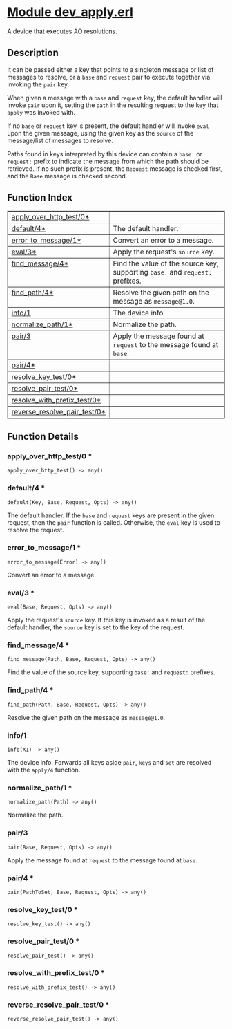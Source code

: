 # [Module dev_apply.erl](https://github.com/permaweb/HyperBEAM/blob/main/src/dev_apply.erl)




A device that executes AO resolutions.

<a name="description"></a>

## Description ##

It can be passed either a key
that points to a singleton message or list of messages to resolve, or a
`base` and `request` pair to execute together via invoking the `pair` key.

When given a message with a `base` and `request` key, the default handler
will invoke `pair` upon it, setting the `path` in the resulting request to
the key that `apply` was invoked with.

If no `base` or `request` key is present, the default handler will invoke
`eval` upon the given message, using the given key as the `source` of the
message/list of messages to resolve.

Paths found in keys interpreted by this device can contain a `base:` or
`request:` prefix to indicate the message from which the path should be
retrieved. If no such prefix is present, the `Request` message is checked
first, and the `Base` message is checked second.<a name="index"></a>

## Function Index ##


<table width="100%" border="1" cellspacing="0" cellpadding="2" summary="function index"><tr><td valign="top"><a href="#apply_over_http_test-0">apply_over_http_test/0*</a></td><td></td></tr><tr><td valign="top"><a href="#default-4">default/4*</a></td><td>The default handler.</td></tr><tr><td valign="top"><a href="#error_to_message-1">error_to_message/1*</a></td><td>Convert an error to a message.</td></tr><tr><td valign="top"><a href="#eval-3">eval/3*</a></td><td>Apply the request's <code>source</code> key.</td></tr><tr><td valign="top"><a href="#find_message-4">find_message/4*</a></td><td>Find the value of the source key, supporting <code>base:</code> and <code>request:</code>
prefixes.</td></tr><tr><td valign="top"><a href="#find_path-4">find_path/4*</a></td><td>Resolve the given path on the message as <code>message@1.0</code>.</td></tr><tr><td valign="top"><a href="#info-1">info/1</a></td><td>The device info.</td></tr><tr><td valign="top"><a href="#normalize_path-1">normalize_path/1*</a></td><td>Normalize the path.</td></tr><tr><td valign="top"><a href="#pair-3">pair/3</a></td><td>Apply the message found at <code>request</code> to the message found at <code>base</code>.</td></tr><tr><td valign="top"><a href="#pair-4">pair/4*</a></td><td></td></tr><tr><td valign="top"><a href="#resolve_key_test-0">resolve_key_test/0*</a></td><td></td></tr><tr><td valign="top"><a href="#resolve_pair_test-0">resolve_pair_test/0*</a></td><td></td></tr><tr><td valign="top"><a href="#resolve_with_prefix_test-0">resolve_with_prefix_test/0*</a></td><td></td></tr><tr><td valign="top"><a href="#reverse_resolve_pair_test-0">reverse_resolve_pair_test/0*</a></td><td></td></tr></table>


<a name="functions"></a>

## Function Details ##

<a name="apply_over_http_test-0"></a>

### apply_over_http_test/0 * ###

`apply_over_http_test() -> any()`

<a name="default-4"></a>

### default/4 * ###

`default(Key, Base, Request, Opts) -> any()`

The default handler. If the `base` and `request` keys are present in
the given request, then the `pair` function is called. Otherwise, the `eval`
key is used to resolve the request.

<a name="error_to_message-1"></a>

### error_to_message/1 * ###

`error_to_message(Error) -> any()`

Convert an error to a message.

<a name="eval-3"></a>

### eval/3 * ###

`eval(Base, Request, Opts) -> any()`

Apply the request's `source` key. If this key is invoked as a result
of the default handler, the `source` key is set to the key of the request.

<a name="find_message-4"></a>

### find_message/4 * ###

`find_message(Path, Base, Request, Opts) -> any()`

Find the value of the source key, supporting `base:` and `request:`
prefixes.

<a name="find_path-4"></a>

### find_path/4 * ###

`find_path(Path, Base, Request, Opts) -> any()`

Resolve the given path on the message as `message@1.0`.

<a name="info-1"></a>

### info/1 ###

`info(X1) -> any()`

The device info. Forwards all keys aside `pair`, `keys` and `set` are
resolved with the `apply/4` function.

<a name="normalize_path-1"></a>

### normalize_path/1 * ###

`normalize_path(Path) -> any()`

Normalize the path.

<a name="pair-3"></a>

### pair/3 ###

`pair(Base, Request, Opts) -> any()`

Apply the message found at `request` to the message found at `base`.

<a name="pair-4"></a>

### pair/4 * ###

`pair(PathToSet, Base, Request, Opts) -> any()`

<a name="resolve_key_test-0"></a>

### resolve_key_test/0 * ###

`resolve_key_test() -> any()`

<a name="resolve_pair_test-0"></a>

### resolve_pair_test/0 * ###

`resolve_pair_test() -> any()`

<a name="resolve_with_prefix_test-0"></a>

### resolve_with_prefix_test/0 * ###

`resolve_with_prefix_test() -> any()`

<a name="reverse_resolve_pair_test-0"></a>

### reverse_resolve_pair_test/0 * ###

`reverse_resolve_pair_test() -> any()`

